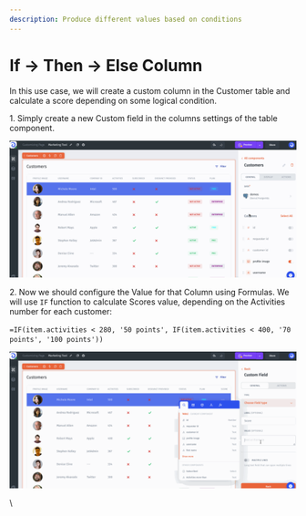 ```yaml
---
description: Produce different values based on conditions
---
```


# If → Then → Else Column

In this use case, we will create a custom column in the Customer table and calculate a score depending on some logical condition.

1\. Simply create a new Custom field in the columns settings of the table component.&#x20;

![](../../../.gitbook/assets/testgif52.gif)

2\. Now we should configure the Value for that Column using Formulas. We will use `IF` function to calculate Scores value, depending on the Activities number for each customer:

`=IF(item.activities < 280, '50 points', IF(item.activities < 400, '70 points', '100 points'))`

![](../../../.gitbook/assets/testgif53.gif)

\
